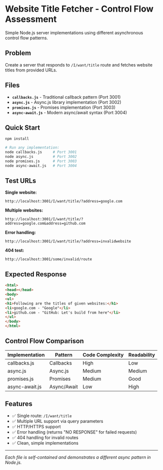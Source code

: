 # Website Title Fetcher - Control Flow Assessment

Simple Node.js server implementations using different asynchronous control flow patterns.

## Problem

Create a server that responds to `/I/want/title` route and fetches website titles from provided URLs.

## Files

- **`callbacks.js`** - Traditional callback pattern (Port 3001)
- **`async.js`** - Async.js library implementation (Port 3002)  
- **`promises.js`** - Promises implementation (Port 3003)
- **`async-await.js`** - Modern async/await syntax (Port 3004)

## Quick Start

```bash
npm install

# Run any implementation:
node callbacks.js     # Port 3001
node async.js         # Port 3002
node promises.js      # Port 3003
node async-await.js   # Port 3004
```

## Test URLs

**Single website:**
```
http://localhost:3001/I/want/title/?address=google.com
```

**Multiple websites:**
```
http://localhost:3001/I/want/title/?address=google.com&address=github.com
```

**Error handling:**
```
http://localhost:3001/I/want/title/?address=invalidwebsite
```

**404 test:**
```
http://localhost:3001/some/invalid/route
```

## Expected Response

```html
<html>
<head></head>
<body>
<ul>
<h1>Following are the titles of given websites:</h1>
<li>google.com - "Google"</li>
<li>github.com - "GitHub: Let's build from here"</li>
</ul>
</body>
</html>
```

## Control Flow Comparison

| Implementation | Pattern | Code Complexity | Readability |
|---------------|---------|-----------------|-------------|
| callbacks.js | Callbacks | High | Low |
| async.js | Async.js | Medium | Medium |
| promises.js | Promises | Medium | Good |
| async-await.js | Async/Await | Low | High |

## Features

- ✅ Single route: `/I/want/title`
- ✅ Multiple URL support via query parameters
- ✅ HTTP/HTTPS support
- ✅ Error handling (returns "NO RESPONSE" for failed requests)
- ✅ 404 handling for invalid routes
- ✅ Clean, simple implementations

---

*Each file is self-contained and demonstrates a different async pattern in Node.js.*
